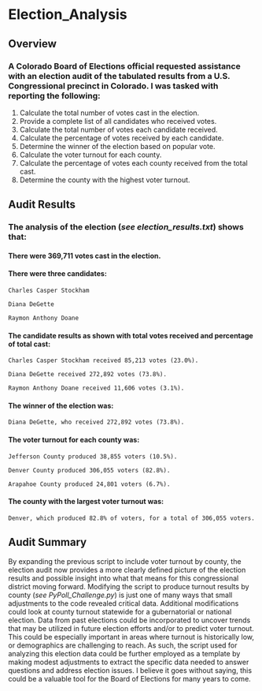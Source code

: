 # Election_Analysis
## Overview
### A Colorado Board of Elections official requested assistance with an election audit of the tabulated results from a U.S. Congressional precinct in Colorado. I was tasked with reporting the following:
1.	Calculate the total number of votes cast in the election.
2.	Provide a complete list of all candidates who received votes.
3.	Calculate the total number of votes each candidate received.
4.	Calculate the percentage of votes received by each candidate.
5.	Determine the winner of the election based on popular vote.
6.	Calculate the voter turnout for each county.
7.	Calculate the percentage of votes each county received from the total cast.
8.	Determine the county with the highest voter turnout.
## Audit Results
### The analysis of the election (*see election_results.txt*) shows that:

#### There were 369,711 votes cast in the election.

#### There were three candidates:

    Charles Casper Stockham

    Diana DeGette

    Raymon Anthony Doane


#### The candidate results as shown with total votes received and percentage of total cast:

    Charles Casper Stockham received 85,213 votes (23.0%).

    Diana DeGette received 272,892 votes (73.8%).

    Raymon Anthony Doane received 11,606 votes (3.1%).
    

#### The winner of the election was:

    Diana DeGette, who received 272,892 votes (73.8%).
    

#### The voter turnout for each county was:

    Jefferson County produced 38,855 voters (10.5%).

    Denver County produced 306,055 voters (82.8%).

    Arapahoe County produced 24,801 voters (6.7%).
    

#### The county with the largest voter turnout was:

    Denver, which produced 82.8% of voters, for a total of 306,055 voters.
    
    

## Audit Summary
By expanding the previous script to include voter turnout by county, the election audit now provides a more clearly defined picture of the election results and possible insight into what that means for this congressional district moving forward. Modifying the script to produce turnout results by county (*see PyPoll_Challenge.py*) is just one of many ways that small adjustments to the code revealed critical data.  Additional modifications could look at county turnout statewide for a gubernatorial or national election. Data from past elections could be incorporated to uncover trends that may be utilized in future election efforts and/or to predict voter turnout. This could be especially important in areas where turnout is historically low, or demographics are challenging to reach. As such, the script used for analyzing this election data could be further employed as a template by making modest adjustments to extract the specific data needed to answer questions and address election issues. I believe it goes without saying, this could be a valuable tool for the Board of Elections for many years to come.
